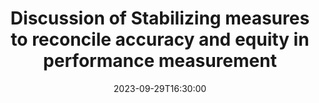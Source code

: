 ---
publishDate: 2023-09-29T18:00:00  # Schedule page publish date.
title: "Discussion of Stabilizing measures to reconcile accuracy and equity in performance measurement"
date: 2023-09-29T16:30:00
event: "Society for Research on Educational Effectiveness Conference"
event_short: "SREE 2023"
location: "Arlington, VA"
featured: false
url_slides: "/files/SREE-2023-Stabilizing-performance-measures.pdf"
math: false
highlight: false
abstract: ""
event_url: "https://www.sree.org/2023-conference"
authors: [admin]
projects: 
summary: 
tags: []
---